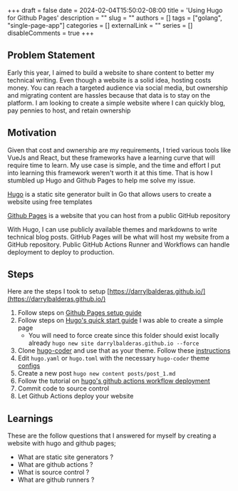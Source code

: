 +++
draft = false
date = 2024-02-04T15:50:02-08:00
title = 'Using Hugo for Github Pages'
description = ""
slug = ""
authors = []
tags = ["golang", "single-page-app"]
categories = []
externalLink = ""
series = []
disableComments = true
+++

## Problem Statement

Early this year, I aimed to build a website to share content to better my technical writing.
Even though a website is a solid idea, hosting costs money. You can reach a targeted audience via social media, but ownership and
migrating content are hassles because that data is to stay on the platform. I am looking to create a simple website where
I can quickly blog, pay pennies to host, and retain ownership

## Motivation

Given that cost and ownership are my requirements, I tried various tools like VueJs and React, but these frameworks have a learning curve that will
require time to learn. My use case is simple, and the time and effort I put into learning this framework weren't worth it at this time. That is how I stumbled up
Hugo and Github Pages to help me solve my issue.

[Hugo](https://gohugo.io/) is a static site generator built in Go that allows users to create a website using free templates

[Github Pages](https://pages.github.com/∏) is a website that you can host from a public GitHub repository

With Hugo, I can use publicly available themes and markdowns to write technical blog posts. GitHub Pages will be what will host my website from a GitHub repository.
Public GitHub Actions Runner and Workflows can handle deployment to deploy to production.

## Steps

Here are the steps I took to setup [https://darrylbalderas.github.io/](https://darrylbalderas.github.io/)

1. Follow steps on [Github Pages setup guide](https://pages.github.com/)
1. Follow steps on [Hugo's quick start guide](https://gohugo.io/getting-started/quick-start/) I was able to create a simple page
    * You will need to force create since this folder should exist locally already `hugo new site darrylbalderas.github.io --force`
1. Clone [hugo-coder](https://github.com/luizdepra/hugo-coder/tree/main) and use that as your theme. Follow these [instructions](https://github.com/luizdepra/hugo-coder/blob/main/README.md#quick-start)
1. Edit `hugo.yaml` or `hugo.toml` with the necessary `hugo-coder` theme [configs](https://github.com/luizdepra/hugo-coder/blob/main/docs/configurations.md)
1. Create a new post `hugo new content posts/post_1.md`
1. Follow the tutorial on [hugo's github actions workflow  deployment](https://gohugo.io/hosting-and-deployment/hosting-on-github/)
1. Commit code to source control
1. Let Github Actions deploy your website

## Learnings

These are the follow questions that I answered for myself by creating a website with hugo and github pages;

* What are static site generators ?
* What are github actions ?
* What is source control ?
* What are github runners ?
